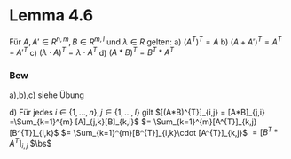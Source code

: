 # Lemma 4.6
Für $A,A' \in R^{n,m}, B \in R^{m,l}$ und $\lambda \in R$ gelten:
a) $(A^{T})^{T} = A$
b) $(A+ A')^{T}= A^{T} + A'^{T}$
c) $(\lambda \cdot A)^{T}= \lambda \cdot A^{T}$
d) $(A*B)^{T} = B^{T} * A ^{T}$

### Bew
a),b),c) siehe Übung

d)
Für jedes $i \in \{ 1,\dots,n \}, j \in \{ 1,\dots,l \}$ gilt
$[(A*B)^{T}]_{i,j} = [A*B]_{j,i} =\Sum_{k=1}^{m} [A]_{j,k}[B]_{k,i}$
$= \Sum_{k=1}^{m}[A^{T}]_{k,j}[B^{T}]_{i,k}$
$= \Sum_{k=1}^{m}[B^{T}]_{i,k}\cdot [A^{T}]_{k,j}$
$=[B^{T}*A^{T}]_{i,j}$
$\bs$
